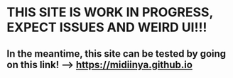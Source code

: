 # THIS SITE IS WORK IN PROGRESS, EXPECT ISSUES AND WEIRD UI!!!
## In the meantime, this site can be tested by going on this link! --> https://midiinya.github.io
